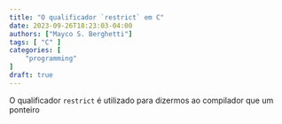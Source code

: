 ```yaml
---
title: "O qualificador `restrict` em C"
date: 2023-09-26T18:23:03-04:00
authors: ["Mayco S. Berghetti"]
tags: [ "C" ]
categories: [
    "programming"
]
draft: true
---
```


O qualificador `restrict` é utilizado para dizermos ao compilador que um ponteiro 
<!--stackedit_data:
eyJoaXN0b3J5IjpbLTE2MDU4MzM0NjksNzMwOTk4MTE2XX0=
-->